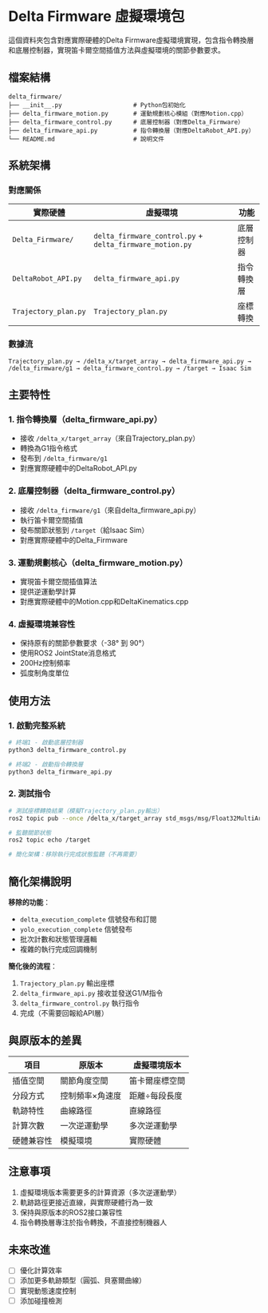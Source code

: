 # Delta Firmware 虛擬環境包

這個資料夾包含對應實際硬體的Delta Firmware虛擬環境實現，包含指令轉換層和底層控制器，實現笛卡爾空間插值方法與虛擬環境的關節參數要求。

## 檔案結構

```
delta_firmware/
├── __init__.py                    # Python包初始化
├── delta_firmware_motion.py       # 運動規劃核心模組（對應Motion.cpp）
├── delta_firmware_control.py      # 底層控制器（對應Delta_Firmware）
├── delta_firmware_api.py          # 指令轉換層（對應DeltaRobot_API.py）
└── README.md                      # 說明文件
```

## 系統架構

### 對應關係
| 實際硬體 | 虛擬環境 | 功能 |
|----------|----------|------|
| `Delta_Firmware/` | `delta_firmware_control.py` + `delta_firmware_motion.py` | 底層控制器 |
| `DeltaRobot_API.py` | `delta_firmware_api.py` | 指令轉換層 |
| `Trajectory_plan.py` | `Trajectory_plan.py` | 座標轉換 |

### 數據流
```
Trajectory_plan.py → /delta_x/target_array → delta_firmware_api.py → /delta_firmware/g1 → delta_firmware_control.py → /target → Isaac Sim
```

## 主要特性

### 1. 指令轉換層（delta_firmware_api.py）
- 接收 `/delta_x/target_array`（來自Trajectory_plan.py）
- 轉換為G1指令格式
- 發布到 `/delta_firmware/g1`
- 對應實際硬體中的DeltaRobot_API.py

### 2. 底層控制器（delta_firmware_control.py）
- 接收 `/delta_firmware/g1`（來自delta_firmware_api.py）
- 執行笛卡爾空間插值
- 發布關節狀態到 `/target`（給Isaac Sim）
- 對應實際硬體中的Delta_Firmware

### 3. 運動規劃核心（delta_firmware_motion.py）
- 實現笛卡爾空間插值算法
- 提供逆運動學計算
- 對應實際硬體中的Motion.cpp和DeltaKinematics.cpp

### 4. 虛擬環境兼容性
- 保持原有的關節參數要求（-38° 到 90°）
- 使用ROS2 JointState消息格式
- 200Hz控制頻率
- 弧度制角度單位

## 使用方法

### 1. 啟動完整系統

```bash
# 終端1 - 啟動底層控制器
python3 delta_firmware_control.py

# 終端2 - 啟動指令轉換層
python3 delta_firmware_api.py
```

### 2. 測試指令

```bash
# 測試座標轉換結果（模擬Trajectory_plan.py輸出）
ros2 topic pub --once /delta_x/target_array std_msgs/msg/Float32MultiArray "{data: [100.0, 100.0, -700.0, -100.0, -100.0, -700.0]}"

# 監聽關節狀態
ros2 topic echo /target

# 簡化架構：移除執行完成狀態監聽（不再需要）
```

## 簡化架構說明

**移除的功能**：
- `delta_execution_complete` 信號發布和訂閱
- `yolo_execution_complete` 信號發布
- 批次計數和狀態管理邏輯
- 複雜的執行完成回調機制

**簡化後的流程**：
1. `Trajectory_plan.py` 輸出座標
2. `delta_firmware_api.py` 接收並發送G1/M指令
3. `delta_firmware_control.py` 執行指令
4. 完成（不需要回報給API層）

## 與原版本的差異

| 項目 | 原版本 | 虛擬環境版本 |
|------|--------|-------------|
| 插值空間 | 關節角度空間 | 笛卡爾座標空間 |
| 分段方式 | 控制頻率×角速度 | 距離÷每段長度 |
| 軌跡特性 | 曲線路徑 | 直線路徑 |
| 計算次數 | 一次逆運動學 | 多次逆運動學 |
| 硬體兼容性 | 模擬環境 | 實際硬體 |

## 注意事項

1. 虛擬環境版本需要更多的計算資源（多次逆運動學）
2. 軌跡路徑更接近直線，與實際硬體行為一致
3. 保持與原版本的ROS2接口兼容性
4. 指令轉換層專注於指令轉換，不直接控制機器人

## 未來改進

- [ ] 優化計算效率
- [ ] 添加更多軌跡類型（圓弧、貝塞爾曲線）
- [ ] 實現動態速度控制
- [ ] 添加碰撞檢測